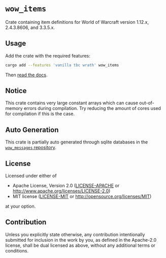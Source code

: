 # `wow_items`

Crate containing item definitions for World of Warcraft version 1.12.x, 2.4.3.8606, and 3.3.5.x.

## Usage

Add the crate with the required features:

 ```bash
 cargo add --features 'vanilla tbc wrath' wow_items
 ```

Then [read the docs](https://crates.io/crates/wow_items).

## Notice

This crate contains very large constant arrays which can cause out-of-memory errors during compilation.
Try reducing the amount of cores used for compilation if this is the case.

## Auto Generation

This crate is partially auto generated through sqlite databases in the
[`wow_messages` repository](https://github.com/gtker/wow_messages/).

## License

Licensed under either of

* Apache License, Version 2.0
  ([LICENSE-APACHE](LICENSE-APACHE) or <http://www.apache.org/licenses/LICENSE-2.0>)
* MIT license
  ([LICENSE-MIT](LICENSE-MIT) or <http://opensource.org/licenses/MIT>)

at your option.

## Contribution

Unless you explicitly state otherwise, any contribution intentionally submitted
for inclusion in the work by you, as defined in the Apache-2.0 license, shall be
dual licensed as above, without any additional terms or conditions.
